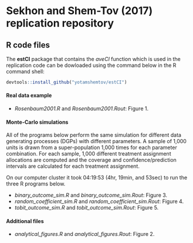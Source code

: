 # Sekhon and Shem-Tov (2017) replication repository

## R code files

The **estCI** package that contains the *aveCI* function which is used in the replication code can be dowloaded using the command below in the R command shell:
```R
devtools::install_github("yotamshemtov/estCI")
````

#### Real data example
* *Rosenbaum2001.R* and *Rosenbaum2001.Rout*: Figure 1.

#### Monte-Carlo simulations
All of the programs below perform the same simulation for different data generating processes (DGPs) with different parameters. A sample of 1,000 units is drawn from a super-population 1,000 times for each parameter combination. For each sample, 1,000 different treatment assignment allocations are computed and the coverage and confidence/prediction intervals are calculated for each treatment assignment.

On our computer cluster it took 04:19:53 (4hr, 19min, and 53sec) to run the three R programs below.    
 
* *binary_outcome_sim.R* and *binary_outcome_sim.Rout*: Figure 3.
* *random_coefficient_sim.R* and *random_coefficient_sim.Rout*: Figure 4. 
* *tobit_outcome_sim.R* and *tobit_outcome_sim.Rout*: Figure 5.

#### Additional files
* *analytical_figures.R* and *analytical_figures.Rout*: Figure 2.


